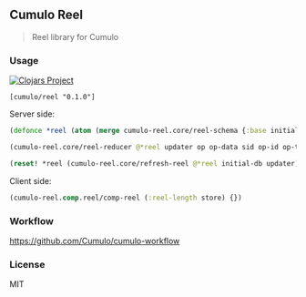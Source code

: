 
Cumulo Reel
------

> Reel library for Cumulo

### Usage

[![Clojars Project](https://img.shields.io/clojars/v/cumulo/reel.svg)](https://clojars.org/cumulo/reel)

```edn
[cumulo/reel "0.1.0"]
```

Server side:

```clojure
(defonce *reel (atom (merge cumulo-reel.core/reel-schema {:base initial-db, :db initial-db})))

(cumulo-reel.core/reel-reducer @*reel updater op op-data sid op-id op-time)

(reset! *reel (cumulo-reel.core/refresh-reel @*reel initial-db updater))
```

Client side:

```clojure
(cumulo-reel.comp.reel/comp-reel (:reel-length store) {})
```

### Workflow

https://github.com/Cumulo/cumulo-workflow

### License

MIT
